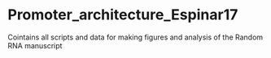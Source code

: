 # Promoter_architecture_Espinar17
Cointains all scripts and data for making figures and analysis of the Random RNA manuscript
